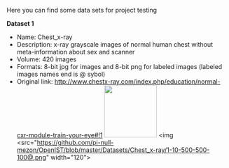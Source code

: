 Here you can find some data sets for project testing

**Dataset 1**
- Name: Chest_x-ray
- Description: x-ray grayscale images of normal human chest without meta-information about sex and scanner
- Volume: 420 images
- Formats: 8-bit jpg for images and 8-bit png for labeled images (labeled images names end is @ sybol)
- Original link: http://www.chestx-ray.com/index.php/education/normal-cxr-module-train-your-eye#!1
<img src="https://github.com/pi-null-mezon/OpenIST/blob/master/Datasets/Chest_x-ray/1-10-500-500-100.jpg" width="120"> <img <src="https://github.com/pi-null-mezon/OpenIST/blob/master/Datasets/Chest_x-ray/1-10-500-500-100@.png" width="120">  
